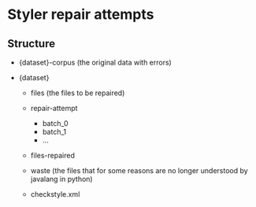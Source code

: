 # Styler repair attempts

## Structure

- {dataset}-corpus (the original data with errors)

- {dataset}

  - files (the files to be repaired)
  - repair-attempt 
    - batch_0
    - batch_1
    - ...
  - files-repaired
  - waste (the files that for some reasons are no longer understood by javalang in python)

  - checkstyle.xml

